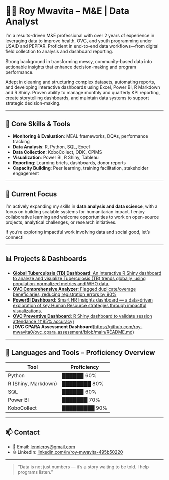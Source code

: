 # 👨‍💻 Roy Mwavita – M&E | Data Analyst

I’m a results-driven M&E professional with over 2 years of experience in leveraging data to improve health, OVC, and youth programming under USAID and PEPFAR. Proficient in end-to-end data workflows—from digital field collection to analysis and dashboard reporting. 

Strong background in transforming messy, community-based data into actionable insights that enhance 
decision-making and program performance.

Adept in cleaning and structuring complex datasets, automating reports, and developing interactive dashboards using Excel, Power BI, R Markdown and R Shiny. Proven ability to manage monthly and quarterly KPI reporting, create storytelling dashboards, and maintain data systems to support strategic decision-making. 


---

## 🔧 Core Skills & Tools

- **Monitoring & Evaluation**: MEAL frameworks, DQAs, performance tracking
- **Data Analysis**: R, Python, SQL, Excel
- **Data Collection**: KoboCollect, ODK, CPIMS
- **Visualization**: Power BI, R Shiny, Tableau
- **Reporting**: Learning briefs, dashboards, donor reports
- **Capacity Building**: Peer learning, training facilitation, stakeholder engagement

---

## 🚀 Current Focus

I’m actively expanding my skills in **data analysis and data science**, with a focus on building scalable systems for humanitarian impact. I enjoy collaborative learning and welcome opportunities to work on open-source projects, analytical challenges, or research initiatives.

If you’re exploring impactful work involving data and social good, let’s connect!

---
## 📊 Projects & Dashboards

- [**Global Tuberculosis (TB) Dashboard**: An interactive R Shiny dashboard to analyze and visualize Tuberculosis (TB) trends globally, using population-normalized metrics and WHO data.](https://github.com/roy-mwavita0/global-tuberculosis-dashboard/)
- [**OVC Comprehensive Analyzer**: Flagged duplicate/overage beneficiaries, reducing registration errors by 90%](https://github.com/roy-mwavita0/ovc-comprehensive-analyzer)
- [**PowerBI Dashboard**: Smart HR Insights dashboard — a data-driven exploration of key Human Resource strategies through impactful visualizations.](https://github.com/roy-mwavita0/powerbi-hr-insights/blob/main/README.md)
- [**OVC Preventive Dashboard**: R Shiny dashboard to validate session attendance (↑85% accuracy)](https://github.com/roy-mwavita0/ovc_preventive_dashboard/)
- [**OVC CPARA Assessment Dashboard**(https://github.com/roy-mwavita0/ovc_cpara_assessment/blob/main/README.md)


---


## 🧰 Languages and Tools – Proficiency Overview

| Tool         | Proficiency |
|--------------|-------------|
| Python       | ██████ 60% |
| R (Shiny, Markdown)    | ████████ 80% |
| SQL          | ██████ 60% |
| Power BI     | ███████ 70% |
| KoboCollect   | █████████ 90% |



---

## 📫 Contact

- 📧 Email: lennicroy@gmail.com  
- 🌐 LinkedIn: [linkedin.com/in/roy-mwavita-495b50220](https://linkedin.com/in/roy-mwavita-495b50220)

---

> “Data is not just numbers — it’s a story waiting to be told. I help programs listen.”

